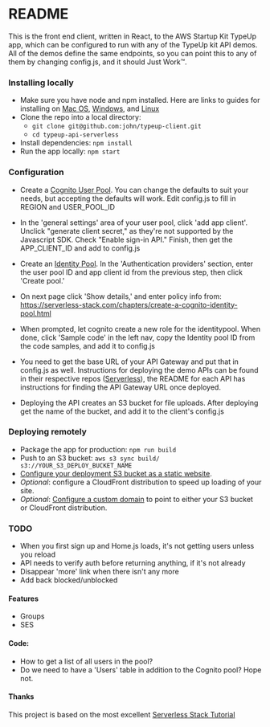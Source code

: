 # README
This is the front end client, written in React, to the AWS Startup Kit TypeUp app, which can be configured to run with any of the TypeUp kit API demos. All of the demos define the same endpoints, so you can point this to any of them by changing config.js, and it should Just Work™.

### Installing locally
- Make sure you have node and npm installed. Here are links to guides for installing on [Mac OS](https://treehouse.github.io/installation-guides/mac/node-mac.html), [Windows](http://blog.teamtreehouse.com/install-node-js-npm-windows), and [Linux](http://blog.teamtreehouse.com/install-node-js-npm-linux) 
- Clone the repo into a local directory:
  - `git clone git@github.com:john/typeup-client.git`
  - `cd typeup-api-serverless`
- Install dependencies: `npm install`
- Run the app locally: `npm start`

### Configuration
- Create a [Cognito User Pool](https://docs.aws.amazon.com/cognito/latest/developerguide/create-new-user-pool-console-quickstart.html). You can change the defaults to suit your needs, but accepting the defaults will work. Edit config.js to fill in REGION and USER_POOL_ID

- In the 'general settings' area of your user pool, click 'add app client'. Unclick "generate client secret," as they're not supported by the Javascript SDK. Check "Enable sign-in API." Finish, then get the APP_CLIENT_ID and add to config.js

- Create an [Identity Pool](https://docs.aws.amazon.com/cognito/latest/developerguide/identity-pools.html). In the 'Authentication providers' section, enter the user pool ID and app client id from the previous step, then click 'Create pool.'

- On next page click 'Show details,' and enter policy info from: https://serverless-stack.com/chapters/create-a-cognito-identity-pool.html

- When prompted, let cognito create a new role for the identitypool. When done, click 'Sample code' in the left nav, copy the Identity pool ID from the code samples, and add it to config.js

- You need to get the base URL of your API Gateway and put that in config.js as well. Instructions for deploying the demo APIs can be found in their respective repos ([Serverless](https://github.com/john/typeup-api-serverless)), the README for each API has instructions for finding the API Gateway URL once deployed.
- Deploying the API creates an S3 bucket for file uploads. After deploying get the name of the bucket, and add it to the client's config.js

### Deploying remotely
- Package the app for production: `npm run build`
- Push to an S3 bucket: `aws s3 sync build/ s3://YOUR_S3_DEPLOY_BUCKET_NAME`
- [Configure your deployment S3 bucket as a static website](https://docs.aws.amazon.com/AmazonS3/latest/user-guide/static-website-hosting.html).
- *Optional*: configure a CloudFront distribution to speed up loading of your site.
- *Optional*: [Configure a custom domain](https://docs.aws.amazon.com/AmazonS3/latest/dev/website-hosting-custom-domain-walkthrough.html) to point to either your S3 bucket or CloudFront distribution.

### TODO
- When you first sign up and Home.js loads, it's not getting users unless you reload
- API needs to verify auth before returning anything, if it's not already
- Disappear 'more' link when there isn't any more
- Add back blocked/unblocked

#### Features
- Groups
- SES




#### Code:
- How to get a list of all users in the pool?
- Do we need to have a 'Users' table in addition to the Cognito pool? Hope not.

#### Thanks
This project is based on the most excellent [Serverless Stack Tutorial](http://serverless-stack.com/)